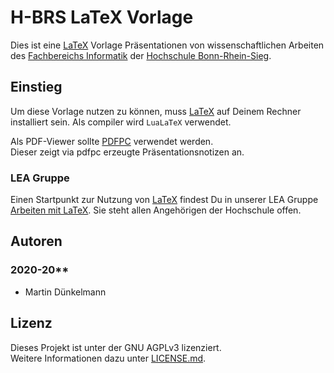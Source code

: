 # H-BRS LaTeX Vorlage

Dies ist eine [LaTeX][1] Vorlage Präsentationen von wissenschaftlichen Arbeiten des [Fachbereichs Informatik][2]
der [Hochschule Bonn-Rhein-Sieg][3].

## Einstieg

Um diese Vorlage nutzen zu können, muss [LaTeX][1] auf Deinem Rechner installiert sein. Als compiler wird `LuaLaTeX`
verwendet.

Als PDF-Viewer sollte [PDFPC](https://github.com/pdfpc/pdfpc) verwendet werden.  
Dieser zeigt via pdfpc erzeugte Präsentationsnotizen an.

### LEA Gruppe

Einen Startpunkt zur Nutzung von [LaTeX][1] findest Du in unserer LEA Gruppe [Arbeiten mit LaTeX][7]. Sie steht allen
Angehörigen der Hochschule offen.

## Autoren

### 2020-20**

- Martin Dünkelmann

## Lizenz

Dieses Projekt ist unter der GNU AGPLv3 lizenziert.  
Weitere Informationen dazu unter [LICENSE.md][5].

[1]: https://www.latex-project.org/

[2]: https://www.h-brs.de/de/inf

[3]: https://www.h-brs.de/de

[5]: LICENSE.md

[6]: https://lea.hochschule-bonn-rhein-sieg.de/goto.php?target=file_215286_download&client_id=db_040811

[7]: https://lea.hochschule-bonn-rhein-sieg.de/ilias.php?ref_id=230834&cmdClass=ilrepositorygui&cmdNode=v5&baseClass=ilRepositoryGUI
